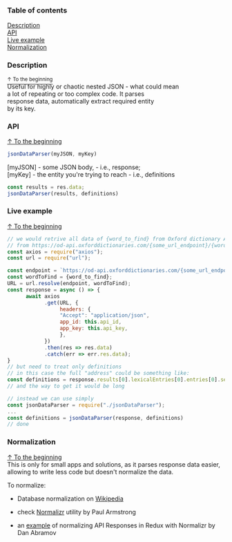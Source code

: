 ### Table of contents
[Description](#Description)  
[API](#API)  
[Live example](#Live-example)  
[Normalization](#Normalization)  
 
### Description
[<sup>↑ To the beginning</sup>](#Table-of-contents)  
Useful for highly or chaotic nested JSON - what could mean  
a lot of repeating or too complex code. It parses  
response data, automatically extract required entity  
by its key.
### API
[↑ To the beginning](#Table-of-contents)   
```javascript
jsonDataParser(myJSON, myKey)  
```
[myJSON] - some JSON body, - i.e., response;  
[myKey] - the entity you're trying to reach - i.e., definitions  
```javascript
const results = res.data;    
jsonDataParser(results, definitions)
```
### Live example  
[↑ To the beginning](#Table-of-contents)    
```javascript
// we would retrive all data of {word_to_find} from Oxford dictionary API  
// from https://od-api.oxforddictionaries.com/{some_url_endpoint}/{word_to_find} 
const axios = require("axios");
const url = require("url");  

const endpoint = `https://od-api.oxforddictionaries.com/{some_url_endpoint}/`;
const wordToFind = {word_to_find};
URL = url.resolve(endpoint, wordToFind);
const response = async () => {
      await axios
            .get(URL, {
                 headers: {
                 "Accept": "application/json",
                 app_id: this.api_id,
                 app_key: this.api_key,
                 },
            })
            .then(res => res.data) 
            .catch(err => err.res.data);
}
// but need to treat only definitions  
// in this case the full "address" could be something like:  
const definitions = response.results[0].lexicalEntries[0].entries[0].senses[0].definitions;  
// and the way to get it would be long
```
```javascript
// instead we can use simply
const jsonDataParser = require("./jsonDataParser");
...
const definitions = jsonDataParser(response, definitions)
// done
```

### Normalization
[↑ To the beginning](#Table-of-contents)  
This is only for small apps and solutions, as it parses response data easier,   
allowing to write less code but doesn't normalize the data.  

To normalize:
  
- Database normalization on [Wikipedia]
- check [Normalizr] utility by Paul Armstrong  
- an [example] of normalizing API Responses in Redux with Normalizr by Dan Abramov  

   [Wikipedia]: <https://en.wikipedia.org/wiki/Database_normalization>
   [Normalizr]: <https://github.com/paularmstrong/normalizr>
   [example]: <https://egghead.io/lessons/javascript-redux-normalizing-api-responses-with-normalizr>

